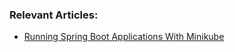 ### Relevant Articles:

- [Running Spring Boot Applications With Minikube](https://www.baeldung.com/spring-boot-minikube)
